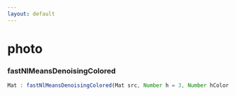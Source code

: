 ```yaml
---
layout: default
---
```


# photo

<a name="fastNlMeansDenoisingColored"></a>

### fastNlMeansDenoisingColored
``` javascript
Mat : fastNlMeansDenoisingColored(Mat src, Number h = 3, Number hColor = 3, Uint templateWindowSize = 7, Uint searchWindowSize = 21)
```